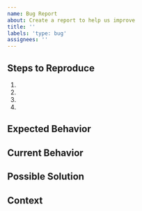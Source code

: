 ```yaml
---
name: Bug Report
about: Create a report to help us improve
title: ''
labels: 'type: bug'
assignees: ''
---
```


<!--- Provide a general summary of the issue in the title above -->

## Steps to Reproduce
<!--- Provide a link to a live example, or an unambiguous set of steps to -->
<!--- reproduce this bug. Include code to reproduce, if relevant -->
1.
2.
3.
4.

## Expected Behavior
<!--- A clear and concise description of what you expected to happen. -->

## Current Behavior
<!--- What happens instead of the expected behavior. -->

## Possible Solution
<!--- Not obligatory, but suggest a fix/reason for the bug, -->

## Context
<!--- How has this issue affected you? What are you trying to accomplish? -->
<!--- Providing context helps us come up with a solution that is most useful in the real world -->
